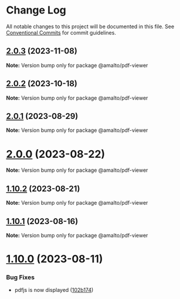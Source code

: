 # Change Log

All notable changes to this project will be documented in this file.
See [Conventional Commits](https://conventionalcommits.org) for commit guidelines.

## [2.0.3](https://github.com/amalto/platform6-ui-components/compare/@amalto/pdf-viewer@2.0.2...@amalto/pdf-viewer@2.0.3) (2023-11-08)

**Note:** Version bump only for package @amalto/pdf-viewer

## [2.0.2](https://github.com/amalto/platform6-ui-components/compare/@amalto/pdf-viewer@1.10.2...@amalto/pdf-viewer@2.0.2) (2023-10-18)

**Note:** Version bump only for package @amalto/pdf-viewer

## [2.0.1](https://github.com/amalto/platform6-ui-components/compare/@amalto/pdf-viewer@1.10.2...@amalto/pdf-viewer@2.0.1) (2023-08-29)

**Note:** Version bump only for package @amalto/pdf-viewer

# [2.0.0](https://github.com/amalto/platform6-ui-components/compare/@amalto/pdf-viewer@1.10.2...@amalto/pdf-viewer@2.0.0) (2023-08-22)

**Note:** Version bump only for package @amalto/pdf-viewer

## [1.10.2](https://github.com/amalto/platform6-ui-components/compare/@amalto/pdf-viewer@1.10.1...@amalto/pdf-viewer@1.10.2) (2023-08-21)

**Note:** Version bump only for package @amalto/pdf-viewer

## [1.10.1](https://github.com/amalto/platform6-ui-components/compare/@amalto/pdf-viewer@1.10.0...@amalto/pdf-viewer@1.10.1) (2023-08-16)

**Note:** Version bump only for package @amalto/pdf-viewer

# [1.10.0](https://github.com/amalto/platform6-ui-components/compare/@amalto/pdf-viewer@1.9.88...@amalto/pdf-viewer@1.10.0) (2023-08-11)

### Bug Fixes

- pdfjs is now displayed ([102b174](https://github.com/amalto/platform6-ui-components/commit/102b1745dcec599df29f1bd4b4856c70d7002de7))
